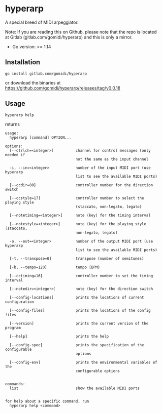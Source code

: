 # hyperarp

A special breed of MIDI arpeggiator.

Note: If you are reading this on Github, please note that the repo is located at Gitlab (gitlab.com/gomidi/hyperarp) and this is only a mirror.

- Go version: >= 1.14

## Installation

    go install gitlab.com/gomidi/hyperarp
    
or download the binaries at https://github.com/gomidi/hyperarp/releases/tag/v0.0.18

## Usage

    hyperarp help
    
returns
	
	usage: 
	  hyperarp [command] OPTION... 
	
	options:
	  [--ctrlch=<integer>]          channel for control messages (only needed if 
	                                not the same as the input channel 
	
	  -i, --in=<integer>            number of the input MIDI port (use hyperarp 
	                                list to see the available MIDI ports) 
	
	  [--ccdir=80]                  controller number for the direction switch 
	
	  [--ccstyle=17]                controller number to select the playing style 
	                                (staccato, non-legato, legato) 
	
	  [--notetiming=<integer>]      note (key) for the timing interval 
	
	  [--notestyle=<integer>]       note (key) for the playing style (staccato, 
	                                non-legato, legato) 
	
	  -o, --out=<integer>           number of the output MIDI port (use hyperarp 
	                                list to see the available MIDI ports) 
	
	  [-t, --transpose=0]           transpose (number of semitones) 
	
	  [-b, --tempo=120]             tempo (BPM) 
	
	  [--cctiming=16]               controller number to set the timing interval 
	
	  [--notedir=<integer>]         note (key) for the direction switch 
	
	  [--config-locations]          prints the locations of current configuration 
	
	  [--config-files]              prints the locations of the config files 
	
	  [--version]                   prints the current version of the program 
	
	  [--help]                      prints the help 
	
	  [--config-spec]               prints the specification of the configurable 
	                                options 
	
	  [--config-env]                prints the environmental variables of the 
	                                configurable options 
	
	
	commands:
	  list                          show the available MIDI ports 
	
	
	for help about a specific command, run 
	  hyperarp help <command>

